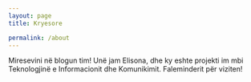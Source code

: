 ```yaml
---
layout: page
title: Kryesore 

permalink: /about
---
```


Miresevini në blogun tim! Unë jam Elisona, dhe ky eshte projekti im mbi Teknologjinë e Informacionit dhe Komunikimit. Faleminderit për viziten!

